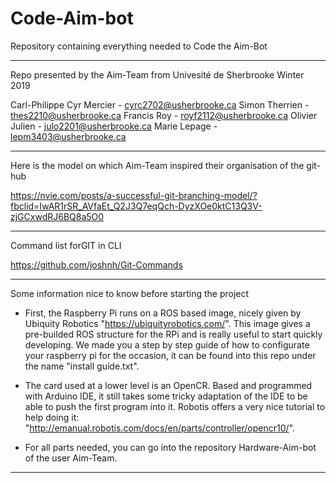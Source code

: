 # Code-Aim-bot
Repository containing everything needed to Code the Aim-Bot
****************************************************
Repo presented by the Aim-Team
from Univesité de Sherbrooke
Winter 2019

Carl-Philippe Cyr Mercier - cyrc2702@usherbrooke.ca
Simon Therrien - thes2210@usherbrooke.ca
Francis Roy - royf2112@usherbrooke.ca
Olivier Julien - julo2201@usherbrooke.ca
Marie Lepage - lepm3403@usherbrooke.ca

****************************************************
Here is the model on which Aim-Team inspired their organisation of the git-hub

https://nvie.com/posts/a-successful-git-branching-model/?fbclid=IwAR1rSR_AVfaEt_Q2J3Q7eqQch-DyzXOe0ktC13Q3V-zjGCxwdRJ6BQ8a5O0

****************************************************
Command list forGIT in CLI

https://github.com/joshnh/Git-Commands

***************************************************
Some information nice to know before starting the project

 - First, the Raspberry Pi runs on a ROS based image, nicely given by Ubiquity Robotics "https://ubiquityrobotics.com/". This image gives a pre-builded ROS structure for the RPi and is really useful to start quickly developing. We made you a step by step guide of how to configurate your raspberry pi for the occasion, it can be found into this repo under the name "install guide.txt".

 - The card used at a lower level is an OpenCR. Based and programmed with Arduino IDE, it still takes some tricky adaptation of the IDE to be able to push the first program into it. Robotis offers a very nice tutorial to help doing it: "http://emanual.robotis.com/docs/en/parts/controller/opencr10/".

 - For all parts needed, you can go into the repository Hardware-Aim-bot of the user Aim-Team.
 
 ****************************************************
